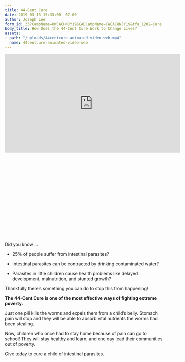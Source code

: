```yaml
---
title: 44-Cent Cure
date: 2019-03-13 15:33:00 -07:00
author: Joseph Lee
form_id: 33?CampName=UWCACHNJY19&CADCampName=CWCACHNJY19&tfa_1202=Cure
body_title: How Does the 44-Cent Cure Work to Change Lives?
assets:
- path: "/uploads/44centcure-animated-video-web.mp4"
  name: 44centcure-animated-video-web
---
```


<div class="flex-video widescreen" style="padding-bottom: 53.4%; margin-bottom: 1rem;">
<iframe width="560" height="315" src="https://www.youtube.com/embed/0_fBfTtOl2Y?rel=0" frameborder="0" allow="accelerometer; autoplay; encrypted-media; gyroscope; picture-in-picture" allowfullscreen></iframe>
</div>

Did you know …  

* 25% of people suffer from intestinal parasites?

* Intestinal parasites can be contracted by drinking contaminated water?

* Parasites in little children cause health problems like delayed development, malnutrition, and stunted growth?

Thankfully there’s something you can do to stop this from happening!
 
**The 44-Cent Cure is one of the most effective ways of fighting extreme poverty.**


Just one pill kills the worms and expels them from a child’s belly. 
Stomach pain will stop and they will be able to absorb vital nutrients the worms had been stealing. 

Now, children who once had to stay home because of pain can go to school! They will stay healthy and learn, and one day lead their communities out of poverty. 

Give today to cure a child of intestinal parasites.
